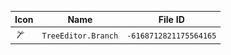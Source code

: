 | Icon | Name | File ID |
| ---  | ---  | ---     |
| ![](TreeEditor.Branch.png) | `TreeEditor.Branch` | `-6168712821175564165` |
